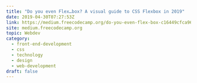 ```yaml
---
title: "Do you even Flex…box? A visual guide to CSS Flexbox in 2019"
date: 2019-04-30T07:27:53Z
link: https://medium.freecodecamp.org/do-you-even-flex-box-c16449cfca96?source=rss----336d898217ee---4&utm_medium=RSS&utm_source=hune
site: medium.freecodecamp.org
topic: Webdev
category:
  - front-end-development
  - css
  - technology
  - design
  - web-development
draft: false
---
```


